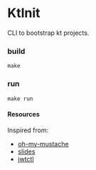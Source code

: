 # KtInit

CLI to bootstrap kt projects.

### build
```
make
```

### run 
```
make run
```


#### Resources
Inspired from:
- [oh-my-mustache](https://github.com/ekino/oh-my-mustache)
- [slides](http://slides.com/ekino-leomillon/oh-my-mustache/)
- [jwtctl](https://github.com/leomillon/jwtctl)
